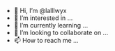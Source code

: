 - 👋 Hi, I’m @lalllwyx
- 👀 I’m interested in ...
- 🌱 I’m currently learning ...
- 💞️ I’m looking to collaborate on ...
- 📫 How to reach me ...

<!---
lalllwyx/lalllwyx is a ✨ special ✨ repository because its `README.md` (this file) appears on your GitHub profile.
You can click the Preview link to take a look at your changes.
--->
